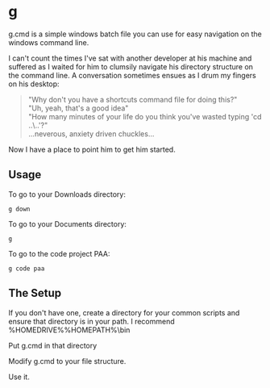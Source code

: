 g
=

g.cmd is a simple windows batch file you can use for easy navigation on the windows command line. 

I can't count the times I've sat with another developer at his machine and suffered as I waited for him to clumsily navigate his directory structure on the command line. A conversation sometimes ensues as I drum my fingers on his desktop:

>"Why don't you have a shortcuts command file for doing this?"<br/>
>"Uh, yeah, that's a good idea"<br/>
>"How many minutes of your life do you think you've wasted typing 'cd ..\\..'?"<br/>
>...neverous, anxiety driven chuckles... 

Now I have a place to point him to get him started.

Usage
---------
To go to your Downloads directory:

    g down

To go to your Documents directory:

    g

To go to the code project PAA:

    g code paa

The Setup
---------
If you don't have one, create a directory for your common scripts and ensure that directory is in your path. I recommend %HOMEDRIVE%%HOMEPATH%\bin

Put g.cmd in that directory

Modify g.cmd to your file structure.

Use it.


